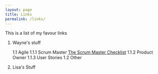 ```yaml
---
layout: page
title: Links
permalink: /links/
---
```


This is a list of my favour links

1. Wayne's stuff

	1.1 Agile
		1.1.1 Scrum Master [The Scrum Master Checklist](http://scrummasterchecklist.org/)
		1.1.2 Product Owner
		1.1.3 User Stories
	1.2 Other
	
2. Lisa's Stuff